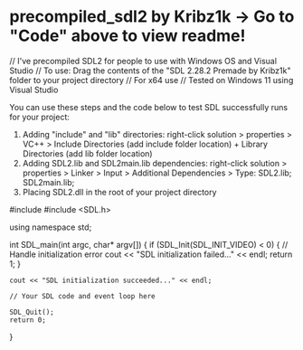 # precompiled_sdl2 by Kribz1k -> Go to "Code" above to view readme!

// I've precompiled SDL2 for people to use with Windows OS and Visual Studio
// To use: Drag the contents of the "SDL 2.28.2 Premade by Kribz1k" folder to your project directory
// For x64 use
// Tested on Windows 11 using Visual Studio

You can use these steps and the code below to test SDL successfully runs for your project:
1. Adding "include" and "lib" directories: right-click solution > properties > VC++ > Include Directories (add include folder location) + Library Directories (add lib folder location) 
2. Adding SDL2.lib and SDL2main.lib dependencies: right-click solution > properties > Linker > Input > Additional Dependencies > Type: SDL2.lib; SDL2main.lib;
3. Placing SDL2.dll in the root of your project directory

#include <iostream>
#include <SDL.h>

using namespace std;

int SDL_main(int argc, char* argv[])
{
    if (SDL_Init(SDL_INIT_VIDEO) < 0)
    {
        // Handle initialization error
        cout << "SDL initialization failed..." << endl;
        return 1;
    }

    cout << "SDL initialization succeeded..." << endl;

    // Your SDL code and event loop here

    SDL_Quit();
    return 0;
}
